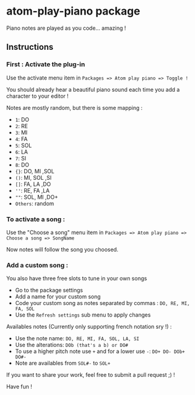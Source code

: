 # atom-play-piano package

Piano notes are played as you code... amazing !

## Instructions

### First : Activate the plug-in
Use the activate menu item in `Packages => Atom play piano => Toggle !`

You should already hear a beautiful piano sound each time you add a character to your editor !

Notes are mostly random, but there is some mapping :

 - `1`: DO
 - `2`: RE
 - `3`: MI
 - `4`: FA
 - `5`: SOL
 - `6`: LA
 - `7`: SI
 - `8`: DO
 - `{}`: DO, MI ,SOL
 - `()`: MI, SOL ,SI
 - `[]`: FA, LA ,DO
 - `''`: RE, FA ,LA
 - `""`: SOL, MI ,DO+
 - `Others`: random

### To activate a song :
Use the "Choose a song" menu item in `Packages => Atom play piano => Choose a song => SongName`

Now notes will follow the song you choosed.


### Add a custom song :
You also have three free slots to tune in your own songs

 - Go to the package settings
 - Add a name for your custom song
 - Code your custom song as notes separated by commas : `DO, RE, MI, FA, SOL`
 - Use the `Refresh settings` sub menu to apply changes

Availables notes (Currently only supporting french notation sry !) :
 - Use the note name: `DO, RE, MI, FA, SOL, LA, SI`
 - Use the alterations: `DOb (that's a b) or DO#`
 - To use a higher pitch note use `+` and for a lower use `-`: `DO+ DO- DOb+ DO#-`
 - Note are availables from `SOL#-` to `SOL+`

If you want to share your work, feel free to submit a pull request ;) !

 Have fun !
